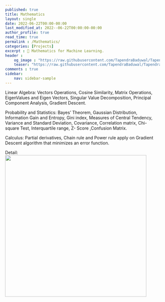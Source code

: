 ```yaml
---
published: true
title: Mathematics
layout: single
date: 2022-06-22T00:00-00:00
last_modified_at: 2022--06-22T00:00:00-00:00
author_profile: true
read_time: true
permalink : /Mathematics/
categories: [Projects]
excerpt : 📝 Mathematics for Machine Learning.
header :
    og_image : "https://raw.githubusercontent.com/TapendraBaduwal/TapendraBaduwal.github.io/master/images/math.png"
    teaser: "https://raw.githubusercontent.com/TapendraBaduwal/TapendraBaduwal.github.io/master/images/math.png"
comments : true
sidebar:
    nav: sidebar-sample
---
```


Linear Algebra: Vectors Operations, Cosine Similarity, Matrix Operations, EigenValues and Eigen Vectors, Singular Value
Decomposition, Principal Component Analysis, Gradient Descent.

Probability and Statistics: Bayes’ Theorem, Gaussian Distribution, Information Gain and Entropy, Gini index, Measures of
Central Tendency, Variance and Standard Deviation, Covariance, Correlation matrix, Chi-square Test, Interquartile range,
Z- Score ,Confusion Matrix.

Calculus: Partial derivatives, Chain rule and Power rule apply on Gradient Descent algorithm that minimizes an error
function.

Detail:
<a href="https://github.com/TapendraBaduwal/Mathematics"><img src="https://github-link-card.s3.ap-northeast-1.amazonaws.com/TapendraBaduwal/Mathematics.png" width="460px"></a>
